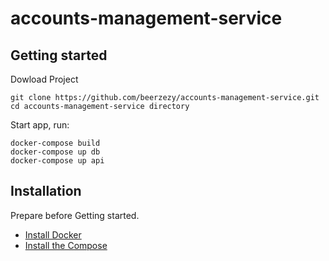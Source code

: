 # accounts-management-service

## Getting started

Dowload Project
```
git clone https://github.com/beerzezy/accounts-management-service.git
cd accounts-management-service directory
```

Start app, run:
```
docker-compose build
docker-compose up db
docker-compose up api
```

## Installation

Prepare before Getting started.

- [Install Docker](https://www.docker.com)
- [Install the Compose](https://docs.docker.com/compose/install)